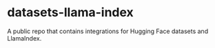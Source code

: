 # datasets-llama-index
A public repo that contains integrations for Hugging Face datasets and LlamaIndex.
